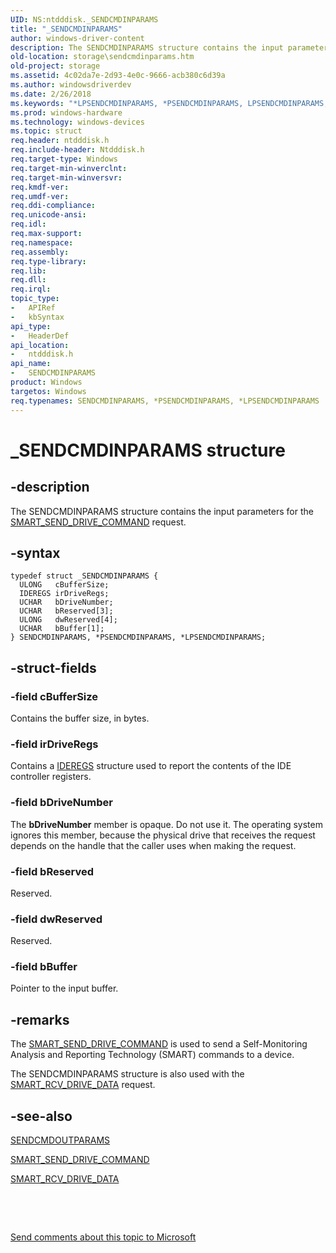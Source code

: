 ```yaml
---
UID: NS:ntdddisk._SENDCMDINPARAMS
title: "_SENDCMDINPARAMS"
author: windows-driver-content
description: The SENDCMDINPARAMS structure contains the input parameters for the SMART_SEND_DRIVE_COMMAND request.
old-location: storage\sendcmdinparams.htm
old-project: storage
ms.assetid: 4c02da7e-2d93-4e0c-9666-acb380c6d39a
ms.author: windowsdriverdev
ms.date: 2/26/2018
ms.keywords: "*LPSENDCMDINPARAMS, *PSENDCMDINPARAMS, LPSENDCMDINPARAMS, LPSENDCMDINPARAMS structure pointer [Storage Devices], PSENDCMDINPARAMS, PSENDCMDINPARAMS structure pointer [Storage Devices], SENDCMDINPARAMS, SENDCMDINPARAMS structure [Storage Devices], _SENDCMDINPARAMS, ntdddisk/LPSENDCMDINPARAMS, ntdddisk/PSENDCMDINPARAMS, ntdddisk/SENDCMDINPARAMS, storage.sendcmdinparams, structs-IDE_b80faf9d-dfcf-4eac-b0be-fb18964c4c2b.xml"
ms.prod: windows-hardware
ms.technology: windows-devices
ms.topic: struct
req.header: ntdddisk.h
req.include-header: Ntdddisk.h
req.target-type: Windows
req.target-min-winverclnt: 
req.target-min-winversvr: 
req.kmdf-ver: 
req.umdf-ver: 
req.ddi-compliance: 
req.unicode-ansi: 
req.idl: 
req.max-support: 
req.namespace: 
req.assembly: 
req.type-library: 
req.lib: 
req.dll: 
req.irql: 
topic_type:
-	APIRef
-	kbSyntax
api_type:
-	HeaderDef
api_location:
-	ntdddisk.h
api_name:
-	SENDCMDINPARAMS
product: Windows
targetos: Windows
req.typenames: SENDCMDINPARAMS, *PSENDCMDINPARAMS, *LPSENDCMDINPARAMS
---
```


# _SENDCMDINPARAMS structure


## -description


The SENDCMDINPARAMS structure contains the input parameters for the <a href="https://msdn.microsoft.com/library/windows/hardware/ff566206">SMART_SEND_DRIVE_COMMAND</a> request.


## -syntax


````
typedef struct _SENDCMDINPARAMS {
  ULONG   cBufferSize;
  IDEREGS irDriveRegs;
  UCHAR   bDriveNumber;
  UCHAR   bReserved[3];
  ULONG   dwReserved[4];
  UCHAR   bBuffer[1];
} SENDCMDINPARAMS, *PSENDCMDINPARAMS, *LPSENDCMDINPARAMS;
````


## -struct-fields




### -field cBufferSize

Contains the buffer size, in bytes.


### -field irDriveRegs

Contains a <a href="..\ntdddisk\ns-ntdddisk-_ideregs.md">IDEREGS</a> structure used to report the contents of the IDE controller registers.


### -field bDriveNumber

The <b>bDriveNumber</b> member is opaque. Do not use it. The operating system ignores this member, because the physical drive that receives the request depends on the handle that the caller uses when making the request.


### -field bReserved

Reserved. 


### -field dwReserved

Reserved. 


### -field bBuffer

Pointer to the input buffer. 


## -remarks



The <a href="https://msdn.microsoft.com/library/windows/hardware/ff566206">SMART_SEND_DRIVE_COMMAND</a> is used to send a Self-Monitoring Analysis and Reporting Technology (SMART) commands to a device. 

The SENDCMDINPARAMS structure is also used with the <a href="https://msdn.microsoft.com/library/windows/hardware/ff566204">SMART_RCV_DRIVE_DATA</a> request. 




## -see-also

<a href="..\ntdddisk\ns-ntdddisk-_sendcmdoutparams.md">SENDCMDOUTPARAMS</a>



<a href="https://msdn.microsoft.com/library/windows/hardware/ff566206">SMART_SEND_DRIVE_COMMAND</a>



<a href="https://msdn.microsoft.com/library/windows/hardware/ff566204">SMART_RCV_DRIVE_DATA</a>



 

 

<a href="mailto:wsddocfb@microsoft.com?subject=Documentation%20feedback [storage\storage]:%20SENDCMDINPARAMS structure%20 RELEASE:%20(2/26/2018)&amp;body=%0A%0APRIVACY STATEMENT%0A%0AWe use your feedback to improve the documentation. We don't use your email address for any other purpose, and we'll remove your email address from our system after the issue that you're reporting is fixed. While we're working to fix this issue, we might send you an email message to ask for more info. Later, we might also send you an email message to let you know that we've addressed your feedback.%0A%0AFor more info about Microsoft's privacy policy, see http://privacy.microsoft.com/en-us/default.aspx." title="Send comments about this topic to Microsoft">Send comments about this topic to Microsoft</a>

